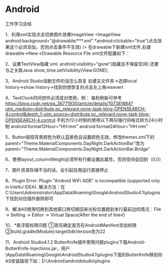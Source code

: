 # Android
工作学习总结

1、利用xml实现点击切换图片效果ImageView
  <ImageView android:background="@drawable/***.xml" *android:clickable="true"(点击效果这个必须添加，否则点击事件不生效) />
  在drawable下新建xml文件,右键drawable→New→Drawable Resource File
  xml文件配置如下：
  <?xml version="1.0" encoding="utf-8"?>
  <selector xmlns:android="http://schemas.android.com/apk/res/android">
    <!-- 定义按钮按下时的图片 -->
    <item android:state_pressed="true" android:drawable = "@drawable/filemanage_public_new_focus"/>
    <!-- 定义按钮默认的图片 -->
    <item android:drawable = "@drawable/filemanage_public_new" />
  </selector>
  
2、设置TextView隐藏
  xml: android:visibility="gone"(隐藏且不保留空间) 还要与之关联Java show_time.setVisibility(View.GONE);

3、Android Studio误删文件的话怎么恢复
  右键主文件夹→选择local history→show history→找到你想恢复的点击左上角resevert

4、TextClock时间控件必须成对使用，例：<TextClock></TextClock> 
  每秒刷新可参考 https://blog.csdn.net/qq_36771930/article/details/107381884?utm_medium=distribute.pc_relevant.none-task-blog-OPENSEARCH-4.control&depth_1-utm_source=distribute.pc_relevant.none-task-blog-OPENSEARCH-4.control
  手机为12小时制的使用以下两句强行将格式转为24小时制 android:format12Hour="HH:mm"  android:format24Hour="HH:mm"

5、Button按钮背景颜色为默认蓝紫色且设置颜色无效，修改themes.xml下的parent="Theme.MaterialComponents.DayNight.DarkActionBar"改为parent="Theme.MaterialComponents.DayNight.DarkActionBar.Bridge"

6、使用layout_columnWeight必须所有行都设置此属性，否则空间会回到（0,0）

7、图片资源存储不当的话，会引起应用运行直接停止

8、Plugin Error: Plugin "Android WiFi ADB" is incompatible (supported only in IntelliJ IDEA). 解决方法：在 C:\Users\Administrator\AppData\Roaming\Google\AndroidStudio4.1\plugins 下找到对应插件删除即可

9、解决AS使用切换到其他窗口再切换回来光标位置跑到本行最前边的情况：File → Setting → Editor → Virtual Space(After the end of line√)

10、*悬浮窗权限问题 ①首先确定是否在AndroidManifest添加权限<uses-permission android:name="android.permission.SYSTEM_ALERT_WINDOW" /> ②build.gradle(Module):targetSdkVersion改为22

11、Android Studio4.1.2 ButterKnife插件使用问题plugins下载Android-ButterKnife-Injections.jar，用户\AppData\Roaming\Google\AndroidStudio4.1\plugins下面的ButterKnife移到你AS安装路径下如：D:\Android\androidstudio\plugins
